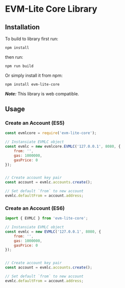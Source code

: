 # EVM-Lite Core Library

## Installation

To build to library first run:

```bash
npm install
```

then run:

```bash
npm run build
```

Or simply install it from npm:

```bash
npm install evm-lite-core
```

***Note:*** This library is web compatible.


## Usage

### Create an Account (ES5)


```javascript
const evmlcore = require('evm-lite-core');

// Instansiate EVMLC object
const evmlc = new evmlcore.EVMLC('127.0.0.1', 8080, {
    from: '',
    gas: 1000000,
    gasPrice: 0
});


// Create account key pair
const account = evmlc.accounts.create();

// Set default `from` to new account
evmlc.defaultFrom = account.address;
```

### Create an Account (ES6)


```javascript
import { EVMLC } from 'evm-lite-core';

// Instansiate EVMLC object
const evmlc = new EVMLC('127.0.0.1', 8080, {
    from: '',
    gas: 1000000,
    gasPrice: 0
});


// Create account key pair
const account = evmlc.accounts.create();

// Set default `from` to new account
evmlc.defaultFrom = account.address;
```
